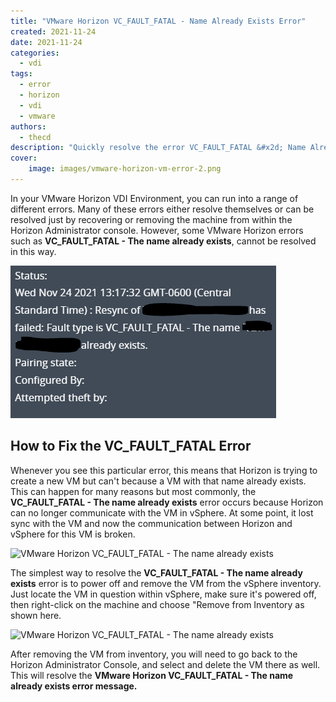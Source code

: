 ```yaml
---
title: "VMware Horizon VC_FAULT_FATAL - Name Already Exists Error"
created: 2021-11-24
date: 2021-11-24
categories: 
  - vdi
tags: 
  - error
  - horizon
  - vdi
  - vmware
authors: 
  - thecd
description: "Quickly resolve the error VC_FAULT_FATAL &#x2d; Name Already Exists in VMware Horizon with just a few simple steps."
cover:
    image: images/vmware-horizon-vm-error-2.png
---
```


In your VMware Horizon VDI Environment, you can run into a range of different errors. Many of these errors either resolve themselves or can be resolved just by recovering or removing the machine from within the Horizon Administrator console. However, some VMware Horizon errors such as **VC\_FAULT\_FATAL - The name already exists**, cannot be resolved in this way.

![VMware Horizon VC_FAULT_FATAL - The name already exists](images/vmware-horizon-vm-error-2.png)

## How to Fix the VC\_FAULT\_FATAL Error

Whenever you see this particular error, this means that Horizon is trying to create a new VM but can't because a VM with that name already exists. This can happen for many reasons but most commonly, the **VC\_FAULT\_FATAL - The name already exists** error occurs because Horizon can no longer communicate with the VM in vSphere. At some point, it lost sync with the VM and now the communication between Horizon and vSphere for this VM is broken.

![VMware Horizon VC_FAULT_FATAL - The name already exists
](images/vmware-horizon-vm-error-3-87x300.png)

The simplest way to resolve the **VC\_FAULT\_FATAL - The name already exists** error is to power off and remove the VM from the vSphere inventory. Just locate the VM in question within vSphere, make sure it's powered off, then right-click on the machine and choose "Remove from Inventory as shown here.

![VMware Horizon VC_FAULT_FATAL - The name already exists
](images/vmware-horizon-vm-error-4-300x53.png)

After removing the VM from inventory, you will need to go back to the Horizon Administrator Console, and select and delete the VM there as well. This will resolve the **VMware Horizon VC\_FAULT\_FATAL - The name already exists error message.**
